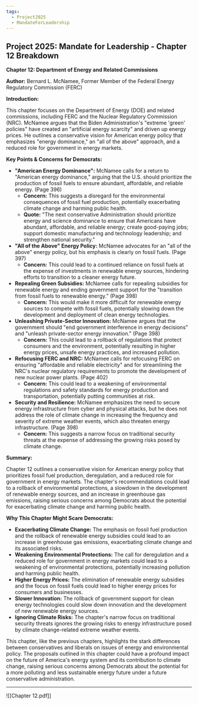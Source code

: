 ```yaml
---
tags:
  - Project2025
  - MandateForLeadership
---
```

## Project 2025: Mandate for Leadership - Chapter 12 Breakdown

**Chapter 12: Department of Energy and Related Commissions**

**Author:** Bernard L. McNamee, Former Member of the Federal Energy Regulatory Commission (FERC)

**Introduction:**

This chapter focuses on the Department of Energy (DOE) and related commissions, including FERC and the Nuclear Regulatory Commission (NRC). McNamee argues that the Biden Administration's "extreme 'green' policies" have created an "artificial energy scarcity" and driven up energy prices. He outlines a conservative vision for American energy policy that emphasizes "energy dominance," an "all of the above" approach, and a reduced role for government in energy markets.

**Key Points & Concerns for Democrats:**

* **"American Energy Dominance":** McNamee calls for a return to "American energy dominance," arguing that the U.S. should prioritize the production of fossil fuels to ensure abundant, affordable, and reliable energy. (Page 396)
    * **Concern:** This suggests a disregard for the environmental consequences of fossil fuel production, potentially exacerbating climate change and harming public health.
    * **Quote:** "The next conservative Administration should prioritize energy and science dominance to ensure that Americans have abundant, affordable, and reliable energy; create good-paying jobs; support domestic manufacturing and technology leadership; and strengthen national security."
* **"All of the Above" Energy Policy:** McNamee advocates for an "all of the above" energy policy, but his emphasis is clearly on fossil fuels. (Page 397)
    * **Concern:** This could lead to a continued reliance on fossil fuels at the expense of investments in renewable energy sources, hindering efforts to transition to a cleaner energy future.
* **Repealing Green Subsidies:** McNamee calls for repealing subsidies for renewable energy and ending government support for the "transition from fossil fuels to renewable energy." (Page 398)
    * **Concern:** This would make it more difficult for renewable energy sources to compete with fossil fuels, potentially slowing down the development and deployment of clean energy technologies.
* **Unleashing Private-Sector Innovation:** McNamee argues that the government should "end government interference in energy decisions" and "unleash private-sector energy innovation." (Page 398)
    * **Concern:** This could lead to a rollback of regulations that protect consumers and the environment, potentially resulting in higher energy prices, unsafe energy practices, and increased pollution.
* **Refocusing FERC and NRC:** McNamee calls for refocusing FERC on ensuring "affordable and reliable electricity" and for streamlining the NRC's nuclear regulatory requirements to promote the development of new nuclear power plants. (Page 402)
    * **Concern:** This could lead to a weakening of environmental regulations and safety standards for energy production and transportation, potentially putting communities at risk.
* **Security and Resilience:** McNamee emphasizes the need to secure energy infrastructure from cyber and physical attacks, but he does not address the role of climate change in increasing the frequency and severity of extreme weather events, which also threaten energy infrastructure. (Page 398)
    * **Concern:** This suggests a narrow focus on traditional security threats at the expense of addressing the growing risks posed by climate change.

**Summary:**

Chapter 12 outlines a conservative vision for American energy policy that prioritizes fossil fuel production, deregulation, and a reduced role for government in energy markets. The chapter's recommendations could lead to a rollback of environmental protections, a slowdown in the development of renewable energy sources, and an increase in greenhouse gas emissions, raising serious concerns among Democrats about the potential for exacerbating climate change and harming public health.

**Why This Chapter Might Scare Democrats:**

* **Exacerbating Climate Change:** The emphasis on fossil fuel production and the rollback of renewable energy subsidies could lead to an increase in greenhouse gas emissions, exacerbating climate change and its associated risks.
* **Weakening Environmental Protections:** The call for deregulation and a reduced role for government in energy markets could lead to a weakening of environmental protections, potentially increasing pollution and harming public health.
* **Higher Energy Prices:** The elimination of renewable energy subsidies and the focus on fossil fuels could lead to higher energy prices for consumers and businesses.
* **Slower Innovation:** The rollback of government support for clean energy technologies could slow down innovation and the development of new renewable energy sources.
* **Ignoring Climate Risks:** The chapter's narrow focus on traditional security threats ignores the growing risks to energy infrastructure posed by climate change-related extreme weather events.

This chapter, like the previous chapters, highlights the stark differences between conservatives and liberals on issues of energy and environmental policy. The proposals outlined in this chapter could have a profound impact on the future of America's energy system and its contribution to climate change, raising serious concerns among Democrats about the potential for a more polluting and less sustainable energy future under a future conservative administration. 

----

![[Chapter 12.pdf]]